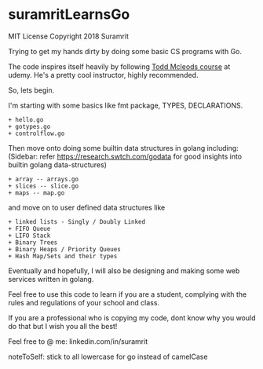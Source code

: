 # suramritLearnsGo

MIT License Copyright 2018 Suramrit

Trying to get my hands dirty by doing some basic CS programs with Go. 

The code inspires itself heavily by following [Todd Mcleods course](https://www.udemy.com/learn-how-to-code) at udemy. He's a pretty cool instructor, highly recommended. 

So, lets begin. 

I'm starting with some basics like fmt package, TYPES, DECLARATIONS.

	+ hello.go
	+ gotypes.go
	+ controlflow.go

Then move onto doing some builtin data structures in golang including: 
(Sidebar: refer https://research.swtch.com/godata for good insights into builtin golang data-structures)

	+ array -- arrays.go
	+ slices -- slice.go
	+ maps -- map.go 

and move on to user defined data structures like

	+ linked lists - Singly / Doubly Linked 
	+ FIFO Queue
	+ LIFO Stack 
	+ Binary Trees
	+ Binary Heaps / Priority Queues
	+ Hash Map/Sets and their types 

Eventually and hopefully, I will also be designing and making some web services written in golang. 

Feel free to use this code to learn if you are a student, complying with the rules and regulations of your school and class. 

If you are a professional who is copying my code, dont know why you would do that but I wish you all the best! 

Feel free to @ me: linkedin.com/in/suramrit 

noteToSelf: stick to all lowercase for go instead of camelCase
